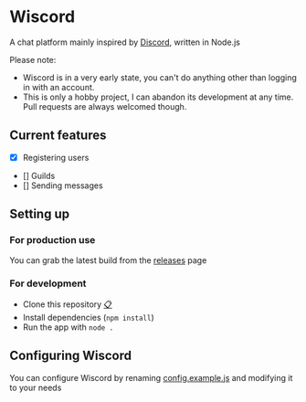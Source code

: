 # Wiscord

A chat platform mainly inspired by [Discord](https://discord.com/), written in Node.js

Please note:

- Wiscord is in a very early state, you can't do anything other than logging in with an account.
- This is only a hobby project, I can abandon its development at any time. Pull requests are always welcomed though.

## Current features

- [x] Registering users
- [] Guilds
- [] Sending messages

## Setting up

### For production use
You can grab the latest build from the [releases](https://github.com/PandaDriver156/Wiscord/releases) page

### For development
- Clone this repository [📋](https://github.com/PandaDriver156/Wiscord/archive/master.zip)
- Install dependencies (`npm install`)
- Run the app with `node .`

## Configuring Wiscord
You can configure Wiscord by renaming [config.example.js](https://github.com/PandaDriver156/Wiscord/blob/master/config.example.js) and modifying it to your needs
